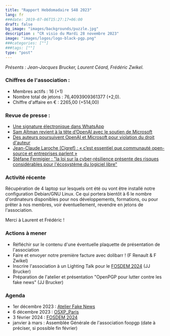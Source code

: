 ```yaml
---
title: "Rapport Hebdomadaire S48 2023"
lang: fr
###date: 2019-07-06T15:27:17+06:00
draft: false
bg_image: "images/backgrounds/puzzle.jpg"
description : "CR visio du Mardi 28 novembre 2023"
image: "images/logos/logo-black-pgp.png"
###categories: [""]
###tags: [""]
type: "post"
---
```


*Présents : Jean-Jacques Brucker, Laurent Céard, Frédéric Zwikel.*


### Chiffres de l'association :

* Membres actifs : 16 (+1)
* Nombre total de jetons : 76,4093909361377 (+2,0).
* Chiffre d'affaire en € : 2265,00 (+514,00)

### Revue de presse :

* [Une signature électronique dans WhatsApp](https://www.linformaticien.com/magazine/cloud/61359-une-signature-electronique-dans-whatsapp.html)
* [Sam Altman revient à la tête d’OpenAI avec le soutien de Microsoft](https://www.lemonde.fr/economie/article/2023/11/22/soutenu-par-microsoft-sam-altman-revient-a-la-tete-d-une-openai-en-proie-a-des-nouveaux-defis_6201665_3234.html)
* [Des auteurs poursuivent OpenAI et Microsoft pour violation du droit d'auteur](https://www.lemondeinformatique.fr/actualites/lire-des-auteurs-poursuivent-openai-et-microsoft-pour-violation-du-droit-d-auteur-92227.html)
* [Jean-Claude Laroche (Cigref) : « c’est essentiel que communauté open-source et entreprises parlent »](https://www.republik-it.fr/decideurs-it/gouvernance/jean-claude-laroche-cigref-c-est-essentiel-que-communaute-open-source-et-entreprises-parlent.html)
* [Stéfane Fermigier : "la loi sur la cyber-résilience présente des risques considérables pour l'écosystème du logiciel libre"](https://www.archimag.com/vie-numerique/2023/11/24/loi-cyber-resilience-presente-risques-considerables-ecosysteme-logiciel)

### Activité récente

Récupération de 4 laptop sur lesquels ont été ou vont être installé notre
configuration Debian/GNU Linux. Ce qui portera bientôt à 6 le nombre
d'ordinateurs disponibles pour nos développements, formations, ou pour prêter à
nos membres, voir éventuellement, revendre en jetons de l'association.

Merci à Laurent et Frédéric !

### Actions à mener

* Réfléchir sur le contenu d'une éventuelle plaquette de présentation de l'association
* Faire et envoyer notre première facture avec dolibarr ! (F Renault & F Zwikel)
* Inscrire l'association à un Lighting Talk pour le [FOSDEM 2024](https://fosdem.org/2024/news/2023-11-20-call-for-presentations/) (JJ Brucker)
* Préparation de l'atelier et présentation "OpenPGP pour lutter contre les fake news" (JJ Brucker)

### Agenda

* 1er décembre 2023 : [Atelier Fake News](https://www.upe05.com/evenement/reconnaitre-les-fake-news-et-les-arnaques-en-ligne)
* 6 décembre 2023 : [OSXP_Paris](https://www.opensource-experience.com/)
* 3 février 2024 : [FOSDEM 2024](https://fosdem.org/2024/)
* janvier à mars : Assemblée Générale de l'association foopgp (date à préciser, si possible fin février)

